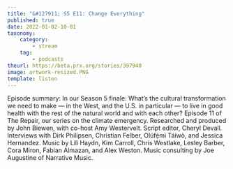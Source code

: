 ```yaml
---
title: "&#127911; S5 E11: Change Everything"
published: true
date: 2022-01-02-10-01
taxonomy:
    category:
        - stream
    tag:
        - podcasts
theurl: https://beta.prx.org/stories/397940
image: artwork-resized.PNG
template: listen
---
```


Episode summary: In our Season 5 finale: What&rsquo;s the cultural transformation we need to make &mdash; in the West, and the U.S. in particular &mdash; to live in good health with the rest of the natural world and with each other? Episode 11 of The Repair, our series on the climate emergency. Researched and produced by John Biewen, with co-host Amy Westervelt. Script editor, Cheryl Devall. Interviews with Dirk Philipsen, Christian Felber, Ol&uacute;fẹ́mi T&aacute;&iacute;w&ograve;, and Jessica Hernandez. Music by Lili Haydn, Kim Carroll, Chris Westlake, Lesley Barber, Cora Miron, Fabian Almazan, and Alex Weston. Music consulting by Joe Augustine of Narrative Music.
